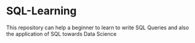 # SQL-Learning
This repository can help a beginner to learn to write SQL Queries and also the application of SQL towards Data Science
